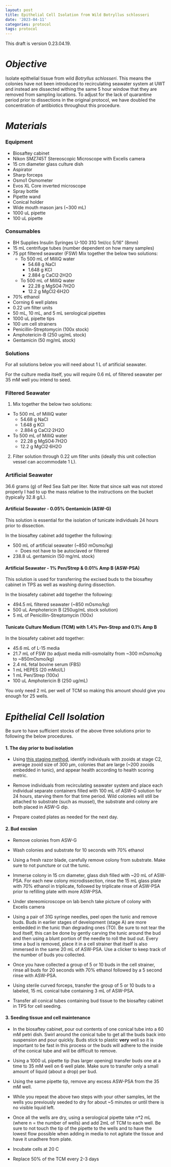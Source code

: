 ```yaml
---
layout: post
title: Epithelial Cell Isolation from Wild Botryllus schlosseri
date: '2023-04-11'
categories: protocol
tags: protocol
---
```


This draft is version 0.23.04.19.

# *Objective*
Isolate epithelial tissue from wild *Botryllus schlosseri*. This means the colonies have not been introduced to recirculating seawater system at UWT and instead are dissected withing the same 5 hour window that they are removed from sampling locations. To adjust for the lack of quarantine period prior to dissections in the original protocol, we have doubled the concentration of antibiotics throughout this procedure.

# *Materials*

### Equipment

- Biosaftey cabinet
- Nikon SMZ745T Stereoscopic Microscope with Excelis camera
- 15 cm diameter glass culture dish
- Aspirator
- Sharp forceps
- Osmo1 Osmometer
- Evos XL Core inverted microscope
- Spray bottle
- Pipette wand
- Conical holder
- Wide mouth mason jars (~300 mL)
- 1000 uL pipette
- 100 uL pipette

### Consumables

- BH Supplies Insulin Syringes U-100 31G 1ml/cc 5/16” (8mm)
- 15 mL centrifuge tubes (number dependent on how many samples)
- 75 ppt filtered seawater (FSW)
Mix together the below two solutions:
  - To 500 mL of MilliQ water
    - 54.68 g NaCl 
    - 1.648 g KCl 
    - 2.884 g CaCl2·2H2O
  - To 500 mL of MilliQ water
    - 22.28 g MgSO4·7H2O 
    - 12.2 g MgCl2·6H2O 
- 70% ethanol
- Corning 6 well plates
- 0.22 um filter units
- 50 mL, 10 mL, and 5 mL serological pipettes
- 1000 uL pipette tips
- 100 um cell strainers
- Penicillin-Streptomycin (100x stock)
- Amphotericin-B (250 ug/mL stock)
- Gentamicin (50 mg/mL stock)

### Solutions

For all solutions below you will need about 1 L of artificial seawater.

For the culture media itself, you will require 0.6 mL of filtered seawater per 35 mM well you intend to seed.

### Filtered Seawater

1. Mix together the below two solutions:
  - To 500 mL of MilliQ water
    - 54.68 g NaCl 
    - 1.648 g KCl 
    - 2.884 g CaCl2·2H2O
  - To 500 mL of MilliQ water
    - 22.28 g MgSO4·7H2O 
    - 12.2 g MgCl2·6H2O 
    
2. Filter solution through 0.22 um filter units (ideally this unit collection vessel can accommodate 1 L).

### Artificial Seawater

36.6 grams (g) of Red Sea Salt per liter. Note that since salt was not stored properly I had to up the mass relative to the instructions on the bucket (typically 32.8 g/L).

#### Artificial Seawater - 0.05% Gentamicin (ASW-G) 

This solution is essential for the isolation of tunicate individuals 24
hours prior to dissection.

In the biosaftey cabinet add together the following:

- 500 mL of artificial seawater (~850 mOsmo/kg)
  - Does not have to be autoclaved or filtered
- 238.8 uL gentamicin (50 mg/mL stock)

#### Artificial Seawater - 1% Pen/Strep & 0.01% Amp B (ASW-PSA)

This solution is used for transferring the excised buds to the biosaftey
cabinet in TPS as well as washing during dissection.

In the biosafety cabinet add together the following:

- 494.5 mL filtered seawater (~850 mOsmo/kg)
- 500 uL Amphotericin B (250ug/mL stock solution)
- 5 mL of Penicillin-Streptomycin (100x)

#### Tunicate Culture Medium (TCM) with 1.4% Pen-Strep and 0.1% Amp B

In the biosafety cabinet add together:

- 45.6 mL of L-15 media
- 21.7 mL of FSW (to adjust media milli-osmolality from ~300 mOsmo/kg to ~850mOsmo/kg)
- 2.4 mL fetal bovine serum (FBS) 
- 1 mL HEPES (20 mMol/L)
- 1 mL Pen/Strep (100x)
- 100 uL Amphotericin B (250 ug/mL) 

You only need 2 mL per well of TCM so making this amount should give you enough for 25 wells.

# *Epithelial Cell Isolation*

Be sure to have sufficient stocks of the above three solutions prior to
following the below procedures.

#### 1. The day prior to bud isolation

-  Using [this staging
method](https://valeste.github.io/2023-04-07-Devo-Bsc/), identify
individuals with zooids at stage C2, average zooid size of 300 μm,
colonies that are large (~200 zooids embedded in tunic), and appear
health according to health scoring metric.

- Remove individuals from recirculating seawater system and place
each individual separate containers filled with 100 mL of ASW-G solution
for 24 hours, starving them for that time period. Wild colonies will still be attached to substrate (such as mussel), the substrate and colony are both placed in ASW-G dip.

- Prepare coated plates as needed for the next day.

#### 2. Bud excsion

- Remove colonies from ASW-G

- Wash colonies and substrate for 10 seconds with 70% ethanol

- Using a fresh razor blade, carefully remove colony from substrate. Make sure to not puncture or cut the tunic.

- Immerse colony in 15 cm diameter, glass dish filled
with ~20 mL of ASW-PSA. For each new colony microdissection, rinse the
15 mL glass plate with 70% ethanol in triplicate, followed by triplicate
rinse of ASW-PSA prior to refilling plate with more ASW-PSA.

- Under stereomicroscope on lab bench take picture of colony with
Excelis camera

- Using a pair of 31G syringe needles, peel open the tunic and remove
buds. Buds in earlier stages of development (stage A) are more embedded in the tunic than degrading ones (TO). Be sure to not tear the bud itself, this can be done by gently carving the tunic around the bud and then using a blunt portion of the needle to roll the bud out.
Every time a bud is removed, place it in a cell strainer that itself is also immersed in the same 20 mL of ASW-PSA. Use a clicker to keep track of the number of buds you collected.
  
- Once you have collected a group of 5 or 10 buds in the cell strainer, rinse all buds for 20 seconds with 70% ethanol followed by a 5 second rinse with ASW-PSA.

- Using sterile curved forceps, transfer the group of 5 or 10 buds to a labeled, 15 mL conical tube containing 3 mL of ASW-PSA.

- Transfer all conical tubes containing bud tissue to the biosaftey
cabinet in TPS for cell seeding.

#### 3. Seeding tissue and cell maintenance

- In the biosaftey cabinet, pour out contents of one conical tube
into a 60 mM petri dish. Swirl around the conical tube to get all the buds back into suspension and pour quickly. Buds stick to plastic **very** well so it is important to be fast in this process or the buds will adhere to the inside of the conical tube and will be difficult to remove.

- Using a 1000 uL pipette tip (has larger opening) transfer buds one at a time to 35 mM well on 6 well plate. Make sure to transfer only a small amount of liquid (about a drop) per bud.

- Using the same pipette tip, remove any excess ASW-PSA from the 35 mM well. 

- While you repeat the above two steps with your other samples, let the wells you previously seeded to dry for about ~5 minutes or until there is no visible liquid left.

- Once all the wells are dry, using a serological pipette take n*2 mL (where n = the number of wells) and add 2mL of TCM to each well. Be sure to not touch the tip of the pipette to the wells and to have the lowest flow possible when adding in media to not agitate the tissue and have it unadhere from plate.

- Incubate cells at 20 C 

- Replace 50% of the TCM every 2-3 days
